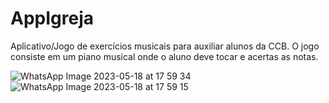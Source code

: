 # AppIgreja

Aplicativo/Jogo de exercícios musicais para auxiliar alunos da CCB. O jogo consiste em um piano musical onde o aluno deve tocar e acertas as notas.

![WhatsApp Image 2023-05-18 at 17 59 34](https://github.com/yuriMartinsO/appIgreja/assets/58126824/04c98f55-934f-4c1f-92d2-83b04fc8d59a)
![WhatsApp Image 2023-05-18 at 17 59 15](https://github.com/yuriMartinsO/appIgreja/assets/58126824/2fc48a72-f1c3-40e9-a900-49df0aec158c)

